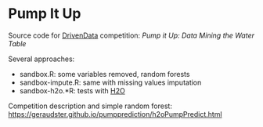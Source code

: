 # Pump It Up

Source code for [DrivenData](http://www.drivendata.org/competitions/7) competition: *Pump it Up: Data Mining the Water Table*

Several approaches:

* sandbox.R: some variables removed, random forests
* sandbox-impute.R: same with missing values imputation
* sandbox-h2o.\*R: tests with [H2O](http://h2o.ai)

Competition description and simple random forest: https://geraudster.github.io/pumpprediction/h2oPumpPredict.html
